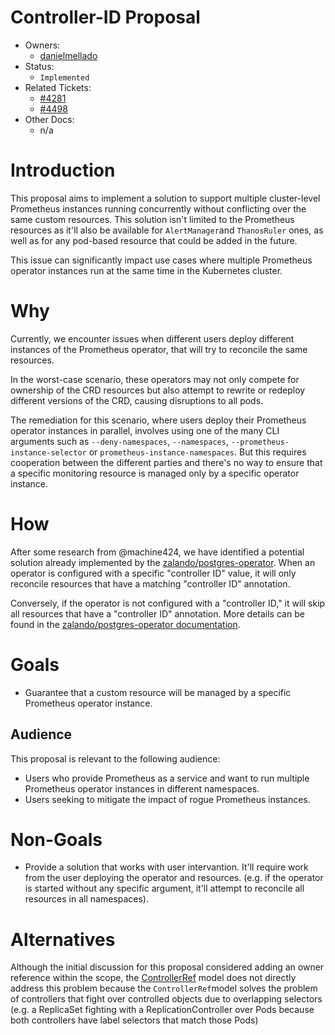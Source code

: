 # Controller-ID Proposal

* Owners:
  * [danielmellado](https://github.com/danielmellado)
* Status:
  * `Implemented`
* Related Tickets:
  * [#4281](https://github.com/prometheus-operator/prometheus-operator/issues/4281)
  * [#4498](https://github.com/prometheus-operator/prometheus-operator/pull/4498)
* Other Docs:
  * n/a

# Introduction

This proposal aims to implement a solution to support multiple cluster-level
Prometheus instances running concurrently without conflicting over the same
custom resources. This solution isn't limited to the Prometheus resources as
it'll also be available for `AlertManager`and `ThanosRuler` ones, as well as for
any pod-based resource that could be added in the future.

This issue can significantly impact use cases where multiple Prometheus operator
instances run at the same time in the Kubernetes cluster.

# Why

Currently, we encounter issues when different users deploy different instances
of the Prometheus operator, that will try to reconcile the same resources.

In the worst-case scenario, these operators may not only compete for ownership
of the CRD resources but also attempt to rewrite or redeploy different versions
of the CRD, causing disruptions to all pods.

The remediation for this scenario, where users deploy their Prometheus operator
instances in parallel, involves using one of the many CLI arguments such as
`--deny-namespaces`, `--namespaces`, `--prometheus-instance-selector`  or
`prometheus-instance-namespaces`. But this requires cooperation between the
different parties and there's no way to ensure that a specific monitoring
resource is managed only by a specific operator instance.

# How

After some research from @machine424, we have identified a potential solution
already implemented by the
[zalando/postgres-operator](https://github.com/zalando/postgres-operator). When
an operator is configured with a specific "controller ID" value, it will only
reconcile resources that have a matching "controller ID" annotation.

Conversely, if the operator is not configured with a "controller ID," it will
skip all resources that have a "controller ID" annotation. More details can be
found in the
[zalando/postgres-operator documentation](https://github.com/zalando/postgres-operator/blob/master/docs/administrator.md#operators-with-defined-ownership-of-certain-postgres-clusters).

# Goals

* Guarantee that a custom resource will be managed by a specific Prometheus
  operator instance.

## Audience

This proposal is relevant to the following audience:

* Users who provide Prometheus as a service and want to run multiple Prometheus
  operator instances in different namespaces.
* Users seeking to mitigate the impact of rogue Prometheus instances.

# Non-Goals

* Provide a solution that works with user intervantion. It'll require work from
  the user deploying the operator and resources. (e.g. if the operator is
  started without any specific argument, it'll attempt to reconcile all
  resources in all namespaces).

# Alternatives

Although the initial discussion for this proposal considered adding an owner
reference within the scope, the
[ControllerRef](https://github.com/kubernetes/design-proposals-archive/blob/acc25e14ca83dfda4f66d8cb1f1b491f26e78ffe/api-machinery/controller-ref.md)
model does not directly address this problem because the `ControllerRef`model
solves the problem of controllers that fight over controlled objects due to
overlapping selectors (e.g. a ReplicaSet fighting with a ReplicationController
over Pods because both controllers have label selectors that match those Pods)
